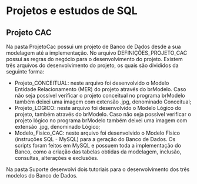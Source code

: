 # Projetos e estudos de SQL

<h2>Projeto CAC</h2>

Na pasta ProjetoCac possui um projeto de Banco de Dados desde a sua modelagem até a implementação. No arquivo DEFINIÇÕES_PROJETO_CAC possui as regras do negócio para o desenvolvimento do projeto.
Existem três arquivos do desenvolvimento do projeto, os quais são divididos da seguinte forma:
- Projeto_CONCEITUAL: neste arquivo foi desenvolvido o Modelo Entidade Relacionamento (MER) do projeto através do brModelo. Caso não seja possível verificar o projeto conceitual no programa brModelo também deixei uma imagem com extensão .jpg, denominado Conceitual;
- Projeto_LOGICO: neste arquivo foi desenvolvido o Modelo Lógico do projeto, também através do brModelo. Caso não seja possível verificar o projeto lógico no programa brModelo também deixei uma imagem com extensão .jpg, denominado Lógico;
- Modelo_Fisico_CAC: neste arquivo foi desenvolvido o Modelo Físico (instruções SQL - MySQL) para a geração do Banco de Dados. Os scripts foram feitos em MySQL e possuem toda a implementação do Banco, como a criação das tabelas obtidas da modelagem, inclusão, consultas, alterações e exclusões. 

Na pasta Suporte desenvolvi dois tutoriais para o desenvolvimento dos três modelos do Banco de Dados.
